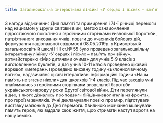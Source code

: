 ```yaml
---
title: Загальношкільна інтерактивна лінійка «У серцях і піснях – пам’ять про війну»
---
```


З нагоди відзначення Дня пам’яті та примирення і 74-ї річниці перемоги над нацизмом у Другій світовій війні, метою ознайомлення підростаючого покоління з героїчними сторінками визвольної боротьби, патріотичного виховання учнів, поваги до учасників бойових дій, формування національної свідомості 08.05.2019р. у Криворізькій загальноосвітній школі І-ІІІ ст.№ 55 було проведено загальношкільну інтерактивну лінійку «У серцях і піснях – пам’ять про війну», артмайстереню «Мир дитячими очима» для учнів 5-9 класів з виготовленням буклетів, а для учнів 10-11 класів проведено цікавий воркшоп «Ветеран». Проведено виховну годину «Вклонися вічному вогню», надзвичайно цікаві інтерактивні інформаційні години «Наша пам’ять не згасне ніколи» для школярів 1-4 класів. Під час заходів учні знайомились з героїчними сторінками визвольної боротьби українського народу у роки Другої світової війни. Діти переглянули відео, з якого дізнались про подвиги бійців-визволителів на фронтах, про героїзм земляків. Учні декламували поезію про мир, підготували виставку малюнків до Дня перемоги. Хвилиною мовчання вшанували пам’ять героїв, які віддали своє життя, щоб стримати наступ ворогів на нашу землю.

<slideshow />

